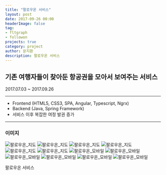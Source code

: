 ```yaml
---
title: "팔로우온 서비스"
layout: post
date: 2017-09-26 00:00
headerImage: false
tag:
- fltgraph
- followon
projects: true
category: project
author: 문지환
description: 팔로우온 서비스
---
```


## 기존 여행자들이 찾아둔 항공권을 모아서 보여주는 서비스
2017.07.03 ~ 2017.09.26

---

- Frontend (HTML5, CSS3, SPA, Angular, Typescript, Ngrx)
- Backend (Java, Spring Framework)
- 서비스 이후 복잡한 여정 발권 증가

---

### 이미지

![팔로우온_지도](/assets/images/팔로우온_지도.png)
![팔로우온_지도](/assets/images/팔로우온_지도_2.png)
![팔로우온_지도](/assets/images/팔로우온_지도_3.png)
![팔로우온_지도](/assets/images/팔로우온_지도_4.png)
![팔로우온_지도](/assets/images/팔로우온_지도_5.png)
![팔로우온_지도](/assets/images/팔로우온_지도_6.png)
![팔로우온_모바일](/assets/images/팔로우온_모바일.png)
![팔로우온_모바일](/assets/images/팔로우온_모바일_2.png)
![팔로우온_모바일](/assets/images/팔로우온_모바일_3.png)
![팔로우온_모바일](/assets/images/팔로우온_모바일_4.png)
![팔로우온_모바일](/assets/images/팔로우온_모바일_5.png)
![팔로우온_모바일](/assets/images/팔로우온_모바일_6.png)
<figcaption class="caption">팔로우온 서비스</figcaption>